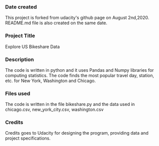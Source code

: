 ### Date created
This project is forked from udacity's github page on August 2nd,2020. README.md file is also created on the same date.

### Project Title
Explore US Bikeshare Data

### Description
The code is written in python and it uses Pandas and Numpy libraries for computing statistics. The code finds the most popular travel day, station, etc. for New York, Washington and Chicago.
### Files used
The code is written in the file bikeshare.py and the data used in chicago.csv, new_york_city.csv, washington.csv

### Credits
Credits goes to Udacity for designing the program, providing data and project specifications.
